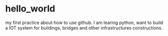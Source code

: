 # hello_world
my first practice about how to use github.
I am learing python, want to build a IOT system for buildings, bridges and other infrastructures constructions.
